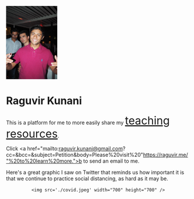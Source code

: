 <img src='./image.jpg' width="140" height="200" />

# Raguvir Kunani

This is a platform for me to more easily share my <a href="https://rkunani.github.io/teaching/" style="font-size:30px">teaching resources</a>.

Click <a href="mailto:raguvir.kunani@gmail.com?cc=&amp;bcc=&amp;subject=Petition&amp;body=Please%20visit%20"https://raguvir.me/"%20to%20learn%20more.">b</a> to send an email to me.

Here's a great graphic I saw on Twitter that reminds us how important it is that we continue to practice social distancing, as hard as it may be.

<center>

    <img src='./covid.jpeg' width="700" height="700" />

</center>
